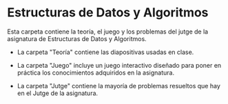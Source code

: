 # Estructuras de Datos y Algoritmos

Esta carpeta contiene la teoría, el juego y los problemas del jutge de la asignatura de Estructuras de Datos y Algoritmos.

- La carpeta "Teoría" contiene las diapositivas usadas en clase.

- La carpeta "Juego" incluye un juego interactivo diseñado para poner en práctica los conocimientos adquiridos en la asignatura.

- La carpeta "Jutge" contiene la mayoría de problemas resueltos que hay en el Jutge de la asignatura.
